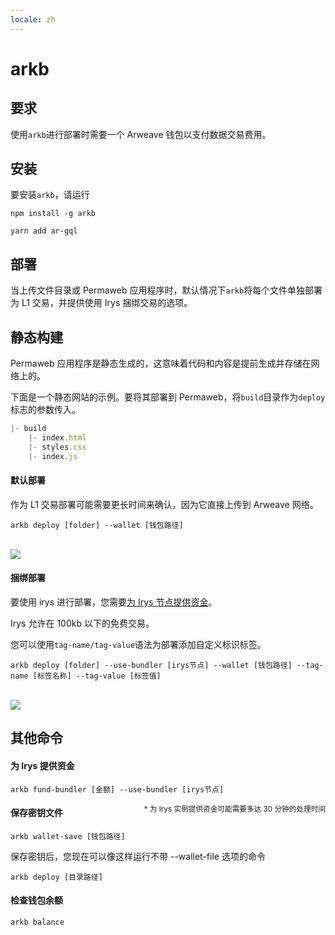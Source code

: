 ```yaml
---
locale: zh
---
```


# arkb

## 要求

使用`arkb`进行部署时需要一个 Arweave 钱包以支付数据交易费用。

## 安装

要安装`arkb`，请运行
<CodeGroup>
<CodeGroupItem title="NPM">

```console:no-line-numbers
npm install -g arkb
```

 </CodeGroupItem>
 <CodeGroupItem title="YARN">

```console:no-line-numbers
yarn add ar-gql
```

  </CodeGroupItem>
</CodeGroup>

## 部署

当上传文件目录或 Permaweb 应用程序时，默认情况下`arkb`将每个文件单独部署为 L1 交易，并提供使用 Irys 捆绑交易的选项。

## 静态构建

Permaweb 应用程序是静态生成的，这意味着代码和内容是提前生成并存储在网络上的。

下面是一个静态网站的示例。要将其部署到 Permaweb，将`build`目录作为`deploy`标志的参数传入。

```js
|- build
    |- index.html
    |- styles.css
    |- index.js
```

#### 默认部署

作为 L1 交易部署可能需要更长时间来确认，因为它直接上传到 Arweave 网络。

```console
arkb deploy [folder] --wallet [钱包路径]
```

<br/>
<img src="https://arweave.net/_itbo7y4H0kDm4mrPViDlc6bt85-0yLU2pO2KoSA0eM" />

#### 捆绑部署

要使用 irys 进行部署，您需要<a href="#fund-irys">为 Irys 节点提供资金</a>。

Irys 允许在 100kb 以下的免费交易。

您可以使用`tag-name/tag-value`语法为部署添加自定义标识标签。

```console
arkb deploy [folder] --use-bundler [irys节点] --wallet [钱包路径] --tag-name [标签名称] --tag-value [标签值]
```

<br/>
<img src="https://arweave.net/jXP0mQvLiRaUNYWl1clpB1G2hZeO07i5T5Lzxi3Kesk" />

## 其他命令

#### 为 Irys 提供资金

```console
arkb fund-bundler [金额] --use-bundler [irys节点]
```

<sub style="float:right">\* 为 Irys 实例提供资金可能需要多达 30 分钟的处理时间</sub>

#### 保存密钥文件

```console
arkb wallet-save [钱包路径]
```

保存密钥后，您现在可以像这样运行不带 --wallet-file 选项的命令

```console
arkb deploy [目录路径]
```

#### 检查钱包余额

```console
arkb balance
```
